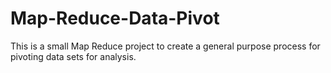 Map-Reduce-Data-Pivot
=====================

This is a small Map Reduce project to create a general purpose process for pivoting data sets for analysis.

